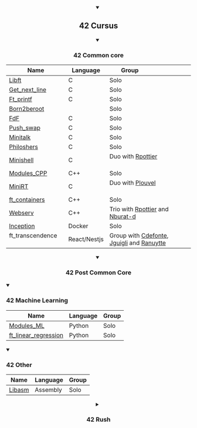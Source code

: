 <details open>
<summary align='center'> <h2> 42 Cursus </h2> </summary>

<details open>
<summary align='center'> <h3> 42 Common core </h3> </summary>

| Name                              | Language     | Group                                                                        |
|-----------------------------------|--------------|------------------------------------------------------------------------------|
| [Libft][42-libft]                 | C            | Solo                                                                         |
| [Get_next_line][42-get_next_line] | C            | Solo                                                                         |
| [Ft_printf][42-ft_printf]         | C            | Solo                                                                         |
| [Born2beroot][42-Born2beroot]     |              | Solo                                                                         |
| [FdF][42-FdF]                     | C            | Solo                                                                         |
| [Push_swap][42-push_swap]         | C            | Solo                                                                         |
| [Minitalk][42-minitalk]           | C            | Solo                                                                         |
| [Philoshers][42-Philoshers]       | C            | Solo                                                                         |
| [Minishell][42-Minishell]         | C            | Duo with [Rpottier][Rpottier]                                                |
| [Modules_CPP][42-CPP_Modules]     | C++          | Solo                                                                         |
| [MiniRT][42-miniRT]               | C            | Duo with [Plouvel][Plouvel]                                                  |
| [ft_containers][42-ft_containers] | C++          | Solo                                                                         |
| [Webserv][42-Webserv]             | C++          | Trio with [Rpottier][Rpottier] and [Nburat-d][Nburat-d]                      |
| [Inception][42-Inception]         | Docker       | Solo                                                                         |
| ft_transcendence                  | React/Nestjs | Group with [Cdefonte][Cdefonte], [Jguigli][Jguigli] and [Ranuytte][Ranuytte] |

</details>

<details open>
<summary align='center'> <h3> 42 Post Common Core </h3> </summary>

<details open>
<summary> <h3> 42 Machine Learning </h3> </summary>

| Name                                            | Language | Group |
|-------------------------------------------------|----------|-------|
| [Modules_ML][42-Modules ML]                     | Python   | Solo  |
| [ft_linear_regression][42-ft_linear_regression] | Python   | Solo  |

</details>

<details open>
<summary> <h3> 42 Other </h3> </summary>

| Name                | Language | Group |
|---------------------|----------|-------|
| [Libasm][42-Libasm] | Assembly | Solo  |

</details>
</details>

<details close>
<summary align='center'> <h3> 42 Rush </h3> </summary>

| Name                     | Language | Mate                 |
|--------------------------|----------|----------------------|
| [Libunit][42-libunit]    | C        | [Dhubleur][Dhubleur] |
| [AlCu][42-AlCu]          | C        | [Plouvel][Plouvel]   |
| [2048][42-Wong_kar_Wai]  | C        | [Tmorris][Tmorris]   |
| [YASL][42-YASL]          | yasl     | [Bcano][Bcano]       |
| [Wordle][42-Wordle]      | C++      | [Omoudni][Omoudni]   |
| [Connect4][42-Connect4]  | C        | [Plouvel][Plouvel]   |
| Retro-MFA                | C        | [Ojauregu][Ojauregu] |

</details>
</details>

<!-- Lien repo github --->

[42-CPP_Modules]: https://github.com/bsavinel/42-CPP_Modules
[42-libft]: https://github.com/bsavinel/42-libft
[42-get_next_line]: https://github.com/bsavinel/42-get_next_line
[42-ft_printf]: https://github.com/bsavinel/42-ft_printf
[42-Born2beroot]: https://github.com/bsavinel/42-Born2beroot
[42-FdF]: https://github.com/bsavinel/42-FdF
[42-push_swap]: https://github.com/bsavinel/42-push_swap
[42-minitalk]: https://github.com/bsavinel/42-minitalk
[42-Philoshers]: https://github.com/bsavinel/42-Philosophers
[42-libunit]: https://github.com/bsavinel/42-libunit
[42-AlCu]: https://github.com/bsavinel/42-AlCu
[42-Minishell]: https://github.com/bsavinel/42-Minishell
[42-Wong_kar_Wai]: https://github.com/bsavinel/42-Wong_kar_Wai
[42-YASL]: https://github.com/bsavinel/42-YASL
[42-Wordle]: https://github.com/bsavinel/42-Wordle
[42-Connect4]: https://github.com/bsavinel/42-Connect4
[42-miniRT]: https://github.com/bsavinel/42-miniRT
[42-ft_containers]:https://github.com/bsavinel/42-ft_containers
[42-Webserv]:https://github.com/bsavinel/42-Webserv
[42-Inception]:https://github.com/bsavinel/42-Inception
[42-ft_linear_regression]:https://github.com/bsavinel/42-ft_linear_regression
[42-Modules ML]:https://github.com/bsavinel/42-ML_Module
[42-Libasm]:https://github.com/bsavinel/42-libasm

<!-- Mate of project --->

[Nburat-d]: https://github.com/nicolasb1607
[Plouvel]: https://github.com/noctuelles
[Dhubleur]: https://github.com/dams333
[Rpottier]: https://github.com/RodolphePottier
[Tmorris]: https://github.com/tmorris42
[Bcano]: https://github.com/BarbaraC12
[Omoudni]: https://github.com/OUAFABULOUS
[Ojauregu]: https://github.com/Oceanejau
[Cdefonte]: https://github.com/cdefonte42
[Jguigli]: https://github.com/Thegreymago
[Ranuytte]: https://gitlab.com/ranuytte

